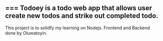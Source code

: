 === Todoey is a todo web app that allows user create new todos and strike out completed todo.
---
This project is to solidfy my learning on Nodejs. Frontend and Backend done by Oluwatoyin.
